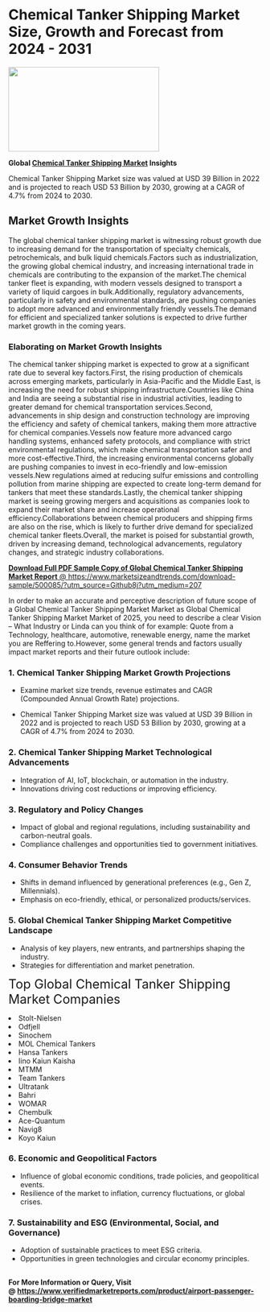 <H1>Chemical Tanker Shipping Market Size, Growth and Forecast from 2024 - 2031</H1><img class="aligncenter size-medium wp-image-584254" src="https://thirdeyenews.in/wp-content/uploads/2024/09/Global-Market-Research-300x168.jpeg" alt="" width="300" height="168" /><p><strong>Global&nbsp;<a href="https://www.marketsizeandtrends.com/download-sample/500085/?utm_source=Github8j?utm_medium=207">Chemical Tanker Shipping Market</a> Insights</strong></p><p>Chemical Tanker Shipping Market size was valued at USD 39 Billion in 2022 and is projected to reach USD 53 Billion by 2030, growing at a CAGR of 4.7% from 2024 to 2030.</p><p><h2>Market Growth Insights</h2> <p>The global chemical tanker shipping market is witnessing robust growth due to increasing demand for the transportation of specialty chemicals, petrochemicals, and bulk liquid chemicals.Factors such as industrialization, the growing global chemical industry, and increasing international trade in chemicals are contributing to the expansion of the market.The chemical tanker fleet is expanding, with modern vessels designed to transport a variety of liquid cargoes in bulk.Additionally, regulatory advancements, particularly in safety and environmental standards, are pushing companies to adopt more advanced and environmentally friendly vessels.The demand for efficient and specialized tanker solutions is expected to drive further market growth in the coming years.</p> <p><a href="#"></a></p> <h3>Elaborating on Market Growth Insights</h3> <p>The chemical tanker shipping market is expected to grow at a significant rate due to several key factors.First, the rising production of chemicals across emerging markets, particularly in Asia-Pacific and the Middle East, is increasing the need for robust shipping infrastructure.Countries like China and India are seeing a substantial rise in industrial activities, leading to greater demand for chemical transportation services.Second, advancements in ship design and construction technology are improving the efficiency and safety of chemical tankers, making them more attractive for chemical companies.Vessels now feature more advanced cargo handling systems, enhanced safety protocols, and compliance with strict environmental regulations, which make chemical transportation safer and more cost-effective.Third, the increasing environmental concerns globally are pushing companies to invest in eco-friendly and low-emission vessels.New regulations aimed at reducing sulfur emissions and controlling pollution from marine shipping are expected to create long-term demand for tankers that meet these standards.Lastly, the chemical tanker shipping market is seeing growing mergers and acquisitions as companies look to expand their market share and increase operational efficiency.Collaborations between chemical producers and shipping firms are also on the rise, which is likely to further drive demand for specialized chemical tanker fleets.Overall, the market is poised for substantial growth, driven by increasing demand, technological advancements, regulatory changes, and strategic industry collaborations.</p> <p><a href="#"></p><p><span class=""><strong>Download Full PDF Sample Copy of Global Chemical Tanker Shipping Market Report</strong> @ <a href="https://www.marketsizeandtrends.com/download-sample/500085/?utm_source=Github8j?utm_medium=207" target="_blank">https://www.marketsizeandtrends.com/download-sample/500085/?utm_source=Github8j?utm_medium=207</a></span></p><p>In order to make an accurate and perceptive description of future scope of a Global&nbsp;Chemical Tanker Shipping Market Market as Global&nbsp;Chemical Tanker Shipping Market Market of 2025, you need to describe a clear Vision &ndash; What Industry or Linda can you think of for example: Quote from a Technology, healthcare, automotive, renewable energy, name the market you are Reffering to.However, some general trends and factors usually impact market reports and their future outlook include:</p><h3>1.&nbsp;<strong>Chemical Tanker Shipping Market Growth Projections</strong></h3><ul><li>Examine market size trends, revenue estimates and CAGR (Compounded Annual Growth Rate) projections.</li><li><p>Chemical Tanker Shipping Market size was valued at USD 39 Billion in 2022 and is projected to reach USD 53 Billion by 2030, growing at a CAGR of 4.7% from 2024 to 2030.</p></li></ul><h3>2.&nbsp;<strong>Chemical Tanker Shipping Market Technological Advancements</strong></h3><ul><li>Integration of AI, IoT, blockchain, or automation in the industry.</li><li>Innovations driving cost reductions or improving efficiency.</li></ul><h3>3.&nbsp;<strong>Regulatory and Policy Changes</strong></h3><ul><li>Impact of global and regional regulations, including sustainability and carbon-neutral goals.</li><li>Compliance challenges and opportunities tied to government initiatives.</li></ul><h3>4.&nbsp;<strong>Consumer Behavior Trends</strong></h3><ul><li>Shifts in demand influenced by generational preferences (e.g., Gen Z, Millennials).</li><li>Emphasis on eco-friendly, ethical, or personalized products/services.</li></ul><h3>5.&nbsp;<strong>Global Chemical Tanker Shipping Market Competitive Landscape</strong></h3><ul><li>Analysis of key players, new entrants, and partnerships shaping the industry.</li><li>Strategies for differentiation and market penetration.</li></ul><p data-pm-slice="1 1 []"><span style="color: inherit; font-family: inherit; font-size: 25px;">Top Global Chemical Tanker Shipping Market Companies</span></p><div class="" data-test-id=""><p><li>Stolt-Nielsen</li><li> Odfjell</li><li> Sinochem</li><li> MOL Chemical Tankers</li><li> Hansa Tankers</li><li> Iino Kaiun Kaisha</li><li> MTMM</li><li> Team Tankers</li><li> Ultratank</li><li> Bahri</li><li> WOMAR</li><li> Chembulk</li><li> Ace-Quantum</li><li> Navig8</li><li> Koyo Kaiun</li></p></div><h3>6.&nbsp;<strong>Economic and Geopolitical Factors</strong></h3><ul><li>Influence of global economic conditions, trade policies, and geopolitical events.</li><li>Resilience of the market to inflation, currency fluctuations, or global crises.</li></ul><h3>7.&nbsp;<strong>Sustainability and ESG (Environmental, Social, and Governance)</strong></h3><ul><li>Adoption of sustainable practices to meet ESG criteria.</li><li>Opportunities in green technologies and circular economy principles.</li></ul><h2><strong style="font-size: 14px;">For More Information or Query, Visit @&nbsp;</strong><a style="background-color: #ffffff; font-size: 14px;" href="https://www.marketsizeandtrends.com/report/chemical-tanker-shipping-market/" target="_blank">https://www.verifiedmarketreports.com/product/airport-passenger-boarding-bridge-market</a></h2>